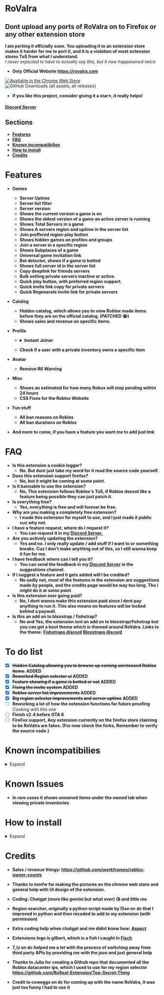 # RoValra

## Dont upload any ports of RoValra on to Firefox or any other extension store
**I am porting it officially soon. You uploading it to an extension store makes it harder for me to port it, and it is a violation of most extension stores ToS from what I understand.**\
*I never expected to have to actually say this, but it now happenened twice*

- **Only Official Website https://rovalra.com**

<a href="https://chromewebstore.google.com/detail/RoValra%20-%20Roblox%20Improved/njcickgebhnpgmoodjdgohkclfplejli" title="Available in the Chrome Web Store"><img src="/Assets/ChromeWebStore_BadgeWBorder_v2_206x58.png" alt="Available in the Chrome Web Store"></a>\
<img alt="GitHub Downloads (all assets, all releases)" src="https://img.shields.io/github/downloads/NotValra/RoValra/total">
- **If you like this project, consider giving it a star⭐, it really helps!**


**[Discord Server](https://discord.gg/GHd5cSKJRk)**





## Sections
- [**Features**](https://github.com/NotValra/RoValra?tab=readme-ov-file#features)
- [**FAQ**](https://github.com/NotValra/RoValra?tab=readme-ov-file#FAQ)
- [**Known incompatibilies**](https://github.com/NotValra/RoValra?tab=readme-ov-file#known-incompatibilies)
- [**How to install**](https://github.com/NotValra/RoValra?tab=readme-ov-file#how-to-install)
- [**Credits**](https://github.com/NotValra/RoValra?tab=readme-ov-file#credits) 

# Features
- **Games**
    - **Server Uptime**
    - **Server list filter**
    - **Server version**
    - **Shows the current version a game is on**
    - **Shows the oldest version of a game an active server is running**
    - **Shows Total Servers in a game**
    - **Shows A servers region and uptime in the server list**
    - **Join preffered region play button**
    - **Shows hidden games on profiles and groups**
    - **Join a server in a specific region**
    - **Shows Subplaces of a game**
    - **Universal game invitation link**
    - **Bot detector, shows if a game is botted**
    - **Shows full server id in the server list**
    - **Copy deeplink for friends servers**
    - **Bulk setting private servers inactive or active.**
    - **Quick play button, with preferred region support.**
    - **Quick invite link copy for private servers**
    - **Quick Regenarate invite link for private servers**
- **Catalog**
    - **Hidden catalog, which allows you to view Roblox made items before they are on the official catalog. (PATCHED 😭)**     
    - **Shows sales and revenue on specific items.**
- **Profile**
  - <details>
    <summary><strong>Instant Joiner</strong></summary>
    <ul>
        <li><strong>Basically this feature allows you to join anyone with their joins on or whose on ur friends list instantly.</strong></li>
    
     <li><strong>lets say for example you wanna join someone whose streaming a game with viewers, you could just use the instant join feature, and you would almost instantly join (Depending on your pc ofc)</strong></li>
    </ul>
    </details>
  - **Check if a user with a private inventory owns a specific item**
  
- **Avatar**
    - **Remove R6 Warning**
- **Misc**
    - **Shows an estimated for how many Robux will stop pending within 24 hours**
    - **CSS Fixes for the Roblox Website**
- **Fun stuff**
    - **All ban reasons on Roblox**
    - **All ban durations on Roblox**



- **And more to come, if you have a feature you want me to add just lmk**

# FAQ
- **Is this extension a cookie logger?**
    - **No. But dont just take my word for it read the source code yourself.**
- **Does this extension support firefox?**
    - **No, but it might be coming at some point.**
- **Is it bannable to use the extension?**
    - **No, This extension follows Roblox's ToS, if Roblox doesnt like a feature being possible they can just patch it.**
- **Is everything free?**
    - **Yes, everything is free and will forever be free.**
- **Why are you making a completely free extension?**
    - **I made this extension for myself to use, and I just made it public cuz why not.**
- **I have a feature request, where do I request it?**
    - **You can request it in my [Discord Server.](https://discord.gg/GHd5cSKJRk)**
- **Are you actively updating the extension?**
    - **Yes and no. I only really update / add stuff if I want to or something breaks. Cuz I don't make anything out of this, so I still wanna keep it fun for me.**
- **I have feedback where can I tell you it?**
    - **You can send the feedback in my [Discord Server](https://discord.gg/GHd5cSKJRk) in the suggestions channel.**
- **If I suggest a feature and it gets added will I be credited?**
    - **No sadly not, most of the features in the extension are suggestions made by people, and the credits page would be way too long. Tho i might do it at some point**
- **Is this extension ever going paid?**
    - **No, I dont wanna make this extension paid since I dont pay anything to run it. This also means no features will be locked behind a paywall.**
- **Is this an add on to bloxstrap / fishstrap?**
    - **No and Yes, the extension isnt an add on to bloxstrap/fishstrap but you can get a boot theme which is themed around RoValra. Links to the theme: **[Fishstraps discord](https://discord.com/channels/1299397064165429360/1355098180810707044)** **[Bloxstraps discord](https://discord.com/channels/1099468797410283540/1356294984554516562)****

# To do list
- [x] **~~Hidden Catalog allowing you to browse up coming unreleased Roblox items.~~ ADDED**
- [x] **~~Reworked Region selector ui~~ ADDED**
- [x] **~~Feature showing if a game is botted or not~~ ADDED**
- [x] **~~Fixing the invite system~~ ADDED**
- [x] **~~Roblox server list improvements~~ ADDED**
- [x] **~~Big region selector improvements and server uptime~~ ADDED**
- [ ] **Reworking a lot of how the extension functions for future proofing** *Cooking with this one*
- [ ] **Finish v2.4 before GTA 6**
- [ ] **FireFox support, Any extension currently on the firefox store claiming to be RoValra are fakes. (For now check the forks, Remember to verify the source code.)**

# Known incompatibilies
<details>
  <summary>Expand</summary>
  
- **The hidden games of groups bugs out a bit if you use [RoSeal](https://chromewebstore.google.com/detail/roseal-augmented-roblox-e/hfjngafpndganmdggnapblamgbfjhnof?hl=en) with the "Seamless navigation of communities" setting on.**
</details>

# Known Issues
- **In rare cases it shows unowned items under the owned tab when viewing private inventories**
# How to install

<details>
  <summary>Expand</summary>

- If you want a simple install you can install it on from the [chrome web store.](https://chromewebstore.google.com/detail/RoValra%20-%20Roblox%20Improved/njcickgebhnpgmoodjdgohkclfplejli)
- Everything below is purely a tutorial on how to install it from GitHub.
- Enable developer mode on your browser of choice.
![image](https://github.com/user-attachments/assets/301ab762-7b3b-4f5f-9eb0-9e7699212546)
- Unzip the file in [releases](https://github.com/NotValra/Hidden-Games/releases)
- Import the unzipped folder into your browser. Ensure that you import the folder that contains direct access to background.js, content.js and manifest.json etc.
![image](https://github.com/user-attachments/assets/2b238201-c297-4106-a5ad-6db4c9259dc6)
</details>

# Credits
- **Sales / revenue thingy: https://github.com/workframes/roblox-owner-counts**
  
- **Thanks to mmfw for making the pictures on the chrome web store and general help with UI design of the extension.**

- **Coding: Chatgpt (more like gemini but what ever) 😘 and little me**

- **Region searcher, originally a python script made by l5se on dc that I improved in python and then recoded to add to my extension (with permission)**

- **Extra coding help when chatgpt and me didnt know how: [Aspect](https://github.com/Aspectise)**
  
- **Extensions logo is gilbert, which is a fish I caught in [Fisch](https://www.roblox.com/games/16732694052/Fisch)**
- **7_lz on dc helped me a lot with the process of switching away from third party APIs by providing me with the json and just general help**
- **Thanks to Julia for creating a Github repo that documented all the Roblox datacenter ips, which I used to use for my region selector https://github.com/RoSeal-Extension/Top-Secret-Thing**
- **Credit to coweggs on dc for coming up with the name RoValra, it was just too funny I had to use it**
